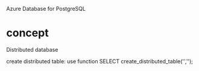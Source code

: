 Azure Database for PostgreSQL

# concept
Distributed database

create distributed table: use function SELECT create_distributed_table('<TableName>','<ColumnName>');
